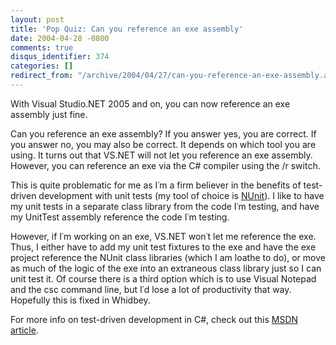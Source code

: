 ```yaml
---
layout: post
title: 'Pop Quiz: Can you reference an exe assembly'
date: 2004-04-28 -0800
comments: true
disqus_identifier: 374
categories: []
redirect_from: "/archive/2004/04/27/can-you-reference-an-exe-assembly.aspx/"
---
```


With Visual Studio.NET 2005 and on, you can now reference an exe
assembly just fine.

Can you reference an exe assembly? If you answer yes, you are correct.
If you answer no, you may also be correct. It depends on which tool you
are using. It turns out that VS.NET will not let you reference an exe
assembly. However, you can reference an exe via the C\# compiler using
the /r switch.

This is quite problematic for me as I᾿m a firm believer in the benefits
of test-driven development with unit tests (my tool of choice is
[NUnit](http://www.nunit.org/)). I like to have my unit tests in a
separate class library from the code I᾿m testing, and have my UnitTest
assembly reference the code I᾿m testing.

However, if I᾿m working on an exe, VS.NET won᾿t let me reference the
exe. Thus, I either have to add my unit test fixtures to the exe and
have the exe project reference the NUnit class libraries (which I am
loathe to do), or move as much of the logic of the exe into an
extraneous class library just so I can unit test it. Of course there is
a third option which is to use Visual Notepad and the csc command line,
but I᾿d lose a lot of productivity that way. Hopefully this is fixed in
Whidbey.

For more info on test-driven development in C\#, check out this [MSDN
article](http://msdn.microsoft.com/msdnmag/issues/04/04/ExtremeProgramming/ "MSDN Article").

